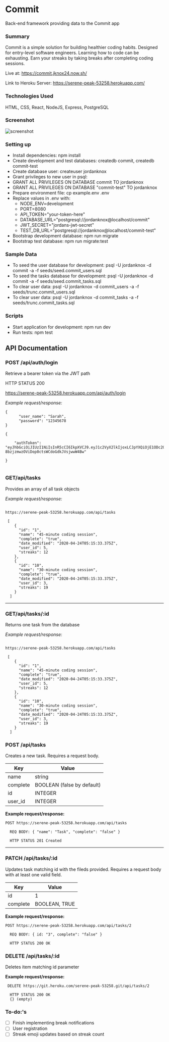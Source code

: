 # Commit

Back-end framework providing data to the Commit app

### Summary

Commit is a simple solution for building healthier coding habits. Designed for entry-level software engineers. Learning how to code can be exhausting. Earn your streaks by taking breaks after completing coding sessions.

Live at: https://commit.jknox24.now.sh/

Link to Heroku Server: https://serene-peak-53258.herokuapp.com/

### Technologies Used

HTML, CSS, React, NodeJS, Express, PostgreSQL

### Screenshot 
![screenshot](./repo-image/server-side.png)


### Setting up 

* Install dependencies: npm install
* Create development and test databases: createdb commit, createdb commit-test
* Create database user: createuser jordanknox
* Grant privileges to new user in psql:
* GRANT ALL PRIVILEGES ON DATABASE commit TO jordanknox
* GRANT ALL PRIVILEGES ON DATABASE "commit-test" TO jordanknox
* Prepare environment file: cp example.env .env
* Replace values in .env with:
  * NODE_ENV=development
  * PORT=8080
  * API_TOKEN="your-token-here"
  * DATABASE_URL="postgresql://jordanknox@localhost/commit"
  * JWT_SECRET="jordans-jwt-secret"
  * TEST_DB_URL="postgresql://jordanknox@localhost/commit-test"
* Bootstrap development database: npm run migrate
* Bootstrap test database: npm run migrate:test


### Sample Data

* To seed the user database for development: psql -U jordanknox -d commit -a -f seeds/seed.commit_users.sql
* To seed the tasks database for development: psql -U jordanknox -d commit -a -f seeds/seed.commit_tasks.sql
* To clear user data: psql -U jordanknox -d commit_users -a -f seeds/trunc.commit_users.sql
* To clear user data: psql -U jordanknox -d commit_tasks -a -f seeds/trunc.commit_tasks.sql

### Scripts

* Start application for development: npm run dev
* Run tests: npm test

## API Documentation 

###  POST /api/auth/login

Retrieve a bearer token via the JWT path

HTTP STATUS 200

https://serene-peak-53258.herokuapp.com/api/auth/login


*Example request/response:*
```
{
      "user_name": "Sarah",
      "password": "12345678
}
    
{
     
    "authToken": "eyJhbGciOiJIUzI1NiIsInR5cCI6IkpXVCJ9.eyJ1c2VyX2lkIjoxLCJpYXQiOjE1ODc2OTcxNTIsImV4cCI6MTU4NzcwNzk1Miwic3ViIjoiSm9yZGFuIn0.rXD8ZL0-8bzjzmwzOViDop0ctsWCdoGdkJVsjwwW4Bw"
    
}
     

``` 

### GET/api/tasks

Provides an array of all task objects

*Example request/response:*


```HTTP STATUS 200 

https://serene-peak-53258.herokuapp.com/api/tasks

 [
    {
      "id": "1",
      "name": "45-minute coding session",
      "complete": "true",
      "date_modified": "2020-04-24T05:15:33.375Z",
      "user_id": 5,
      "streaks": 12
    },
    {
      "id": "10",
      "name": "30-minute coding session",
      "complete": "true",
      "date_modified": "2020-04-24T05:15:33.375Z",
      "user_id": 3,
      "streaks": 19
    }
  ]
  ```
  ---
  
### GET/api/tasks/:id

Returns one task from the database 

*Example request/response:*


```HTTP STATUS 200 

https://serene-peak-53258.herokuapp.com/api/tasks

 [
    {
      "id": "1",
      "name": "45-minute coding session",
      "complete": "true",
      "date_modified": "2020-04-24T05:15:33.375Z",
      "user_id": 5,
      "streaks": 12
    },
    {
      "id": "10",
      "name": "30-minute coding session",
      "complete": "true",
      "date_modified": "2020-04-24T05:15:33.375Z",
      "user_id": 3,
      "streaks": 19
    }
  ]
  ```


### POST /api/tasks

Creates a new task. Requires a request body. 

Key | Value
------------ | -------------
name | string
complete | BOOLEAN (false by default)
id | INTEGER
user_id | INTEGER


**Example request/response:**

```
POST https://serene-peak-53258.herokuapp.com/api/tasks

  REQ BODY: { "name": "Task", "complete": "false" }

  HTTP STATUS 201 Created
 ```

--- 
 
### PATCH /api/tasks/:id

Updates task matching id with the fileds provided. Requires a request body with at least one valid field. 

Key | Value
------------ | -------------
id | 1
complete | BOOLEAN, TRUE

**Example request/response:**

```
POST https://serene-peak-53258.herokuapp.com/api/tasks/2

  REQ BODY: { id: "3", complete": "false" }

  HTTP STATUS 200 OK
 ```
 
### DELETE /api/tasks/:id

Deletes item matching id parameter

**Example request/response:**

```
 DELETE https://git.heroku.com/serene-peak-53258.git/api/tasks/2
    
  HTTP STATUS 200 OK
  {} (empty)
```
### To-do:'s

- [ ]  Finish implementing break notifications   
- [ ] User registration 
- [ ] Streak emoji updates based on streak count